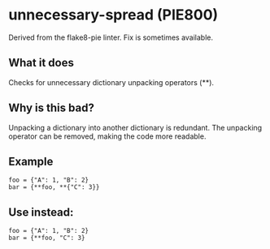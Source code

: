 # unnecessary-spread (PIE800)
Derived from the flake8-pie linter.
Fix is sometimes available.
## What it does
Checks for unnecessary dictionary unpacking operators (**).
## Why is this bad?
Unpacking a dictionary into another dictionary is redundant. The unpacking
operator can be removed, making the code more readable.
## Example
```
foo = {"A": 1, "B": 2}
bar = {**foo, **{"C": 3}}
```
## Use instead:
```
foo = {"A": 1, "B": 2}
bar = {**foo, "C": 3}
```